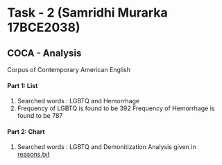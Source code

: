 # Task - 2 (Samridhi Murarka 17BCE2038)

## COCA - Analysis
Corpus of Contemporary American English

#### Part 1: List
  1. Searched words : LGBTQ and Hemorrhage
  2. Frequency of LGBTQ is found to be 392
     Frequency of Hemorrhage is found to be 787
  
#### Part 2: Chart
  1. Searched words : LGBTQ and Demonitization
  Analysis given in [reasons.txt](https://github.com/Samridhi98/Natural-Language-Processing/new/master/task2/reasons.txt)
